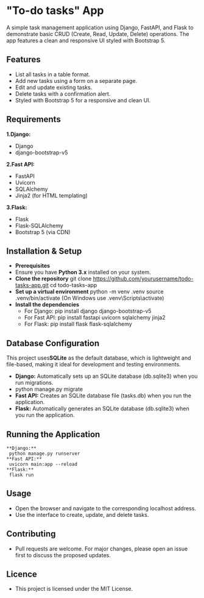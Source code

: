 #  "To-do tasks"  App
A simple task management application using Django, FastAPI, and Flask to demonstrate basic CRUD (Create, Read, Update, Delete) operations. The app features a clean and responsive UI styled with Bootstrap 5.
## Features
- List all tasks in a table format.
- Add new tasks using a form on a separate page.
- Edit and update existing tasks.
- Delete tasks with a confirmation alert.
- Styled with Bootstrap 5 for a responsive and clean UI.
## Requirements
**1.Django:**
 - Django
 - django-bootstrap-v5
   
**2.Fast API:**
 - FastAPI
 - Uvicorn
 - SQLAlchemy
 - Jinja2 (for HTML templating)
   
**3.Flask:** 
 - Flask
 - Flask-SQLAlchemy
 - Bootstrap 5 (via CDN)
## Installation & Setup
- **Prerequisites**
- Ensure you have **Python 3.x** installed on your system.
- **Clone the repository**
   git clone https://github.com/yourusername/todo-tasks-app.git
   cd todo-tasks-app
- **Set up a virtual environment**
   python -m venv .venv
   source .venv/bin/activate (On Windows use .venv\Scripts\activate)
- **Install the dependencies**
    - For Django:
     pip install django django-bootstrap-v5
    - For Fast API: 
     pip install fastapi uvicorn sqlalchemy jinja2
    - For Flask:
     pip install flask flask-sqlalchemy
## Database Configuration
This project uses**SQLite** as the default database, which is lightweight and file-based, making it ideal for development and testing environments.
- **Django:** Automatically sets up an SQLite database (db.sqlite3) when you run migrations.
- python manage.py migrate
- **Fast API:** Creates an SQLite database file (tasks.db) when you run the application.
- **Flask:** Automatically generates an SQLite database (db.sqlite3) when you run the application.
 ## Running the Application
    **Django:** 
     python manage.py runserver
    **Fast API:** 
     uvicorn main:app --reload
    **Flask:**
     flask run
## Usage
- Open the browser and navigate to the corresponding localhost address.
- Use the interface to create, update, and delete tasks.
## Contributing
- Pull requests are welcome. For major changes, please open an issue first to discuss the proposed updates. 
## Licence
- This project is licensed under the MIT License.

